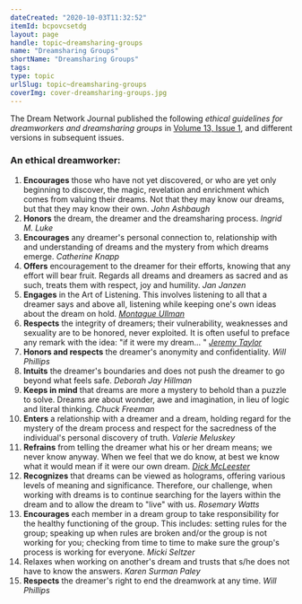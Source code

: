 ```yaml
---
dateCreated: "2020-10-03T11:32:52"
itemId: bcpovcsetdg
layout: page
handle: topic~dreamsharing-groups
name: "Dreamsharing Groups"
shortName: "Dreamsharing Groups"
tags:
type: topic
urlSlug: topic~dreamsharing-groups
coverImg: cover-dreamsharing-groups.jpg
---
```


The Dream Network Journal published the following _ethical guidelines for dreamworkers and dreamsharing groups_ in [Volume 13, Issue 1](../bcphbqvckd7/13.1), and different versions in subsequent issues.

### An ethical dreamworker:

1. **Encourages** those who have not yet discovered, or who are yet only beginning to discover, the magic, revelation and enrichment which comes from valuing their dreams. Not that they may know our dreams, but that they may know their own. _John Ashbaugh_
2. **Honors** the dream, the dreamer and the dreamsharing process. _Ingrid M. Luke_
3. **Encourages** any dreamer's personal connection to, relationship with and understanding of dreams and the mystery from which dreams emerge. _Catherine Knapp_
4. **Offers** encouragement to the dreamer for their efforts, knowing that any effort will bear fruit. Regards all dreams and dreamers as sacred and as such, treats them with respect, joy and humility. _Jan Janzen_
5. **Engages** in the Art of Listening. This involves listening to all that a dreamer says and above all, listening while keeping one's own ideas about the dream on hold. [_Montague Ullman_](../@montagueullman)
6. **Respects** the integrity of dreamers; their vulnerability, weaknesses and sexuality are to be honored, never exploited. It is often useful to preface any remark with the idea: "if it were my dream... " [_Jeremy Taylor_](../@jeremytaylor)
7. **Honors and respects** the dreamer's anonymity and confidentiality. _Will Phillips_
8. **Intuits** the dreamer's boundaries and does not push the dreamer to go beyond what feels safe. _Deborah Jay Hillman_
9. **Keeps in mind** that dreams are more a mystery to behold than a puzzle to solve. Dreams are about wonder, awe and imagination, in lieu of logic and literal thinking. _Chuck Freeman_
10. **Enters** a relationship with a dreamer and a dream, holding regard for the mystery of the dream process and respect for the sacredness of the individual's personal discovery of truth. _Valerie Meluskey_
11. **Refrains** from telling the dreamer what his or her dream means; we never know anyway. When we feel that we do know, at best we know what it would mean if it were our own dream. [_Dick McLeester_](../@dickmcleester)
12. **Recognizes** that dreams can be viewed as holograms, offering various levels of meaning and significance. Therefore, our challenge, when working with dreams is to continue searching for the layers within the dream and to allow the dream to "live" with us. _Rosemary Watts_
13. **Encourages** each member in a dream group to take responsibility for the healthy functioning of the group. This includes: setting rules for the group; speaking up when rules are broken and/or the group is not working for you; checking from time to time to make sure the group's process is working for everyone. _Micki Seltzer_
14. Relaxes when working on another's dream and trusts that s/he does not have to know the answers. _Karen Surman Paley_
15. **Respects** the dreamer's right to end the dreamwork at any time. _Will Phillips_
